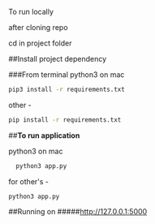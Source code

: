 To run locally

after cloning repo

cd in project folder

##Install project dependency 

###From terminal 
python3 on mac
```bash
pip3 install -r requirements.txt
```
other -
```bash
pip install -r requirements.txt
```

##**To run application** 

python3 on mac
```bash
  python3 app.py
```
 for other's -
```
python3 app.py 
```


##Running on 
#####http://127.0.0.1:5000


